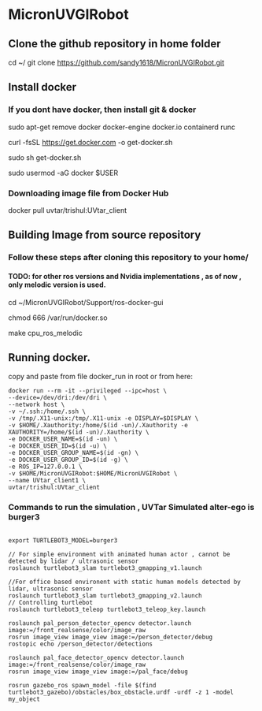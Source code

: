 # MicronUVGIRobot
## Clone the github repository in home folder
cd ~/
git clone https://github.com/sandy1618/MicronUVGIRobot.git

## Install docker
### If you dont have docker, then install git & docker 
sudo apt-get remove docker docker-engine docker.io containerd runc  

curl -fsSL https://get.docker.com -o get-docker.sh

sudo sh get-docker.sh

sudo usermod -aG docker $USER

### Downloading image file from Docker Hub

docker pull uvtar/trishul:UVtar_client

## Building Image from source repository 

### Follow these steps after cloning this repository to your home/ 
#### TODO: for other ros versions and Nvidia implementations , as of now , only melodic version is used. 

cd ~/MicronUVGIRobot/Support/ros-docker-gui 

chmod 666 /var/run/docker.so 

make cpu_ros_melodic



## Running docker. 
copy and paste from file docker_run in root or from here: 

```
docker run --rm -it --privileged --ipc=host \
--device=/dev/dri:/dev/dri \
--network host \
-v ~/.ssh:/home/.ssh \
-v /tmp/.X11-unix:/tmp/.X11-unix -e DISPLAY=$DISPLAY \
-v $HOME/.Xauthority:/home/$(id -un)/.Xauthority -e XAUTHORITY=/home/$(id -un)/.Xauthority \
-e DOCKER_USER_NAME=$(id -un) \
-e DOCKER_USER_ID=$(id -u) \
-e DOCKER_USER_GROUP_NAME=$(id -gn) \
-e DOCKER_USER_GROUP_ID=$(id -g) \
-e ROS_IP=127.0.0.1 \
-v $HOME/MicronUVGIRobot:$HOME/MicronUVGIRobot \
--name UVtar_client1 \
uvtar/trishul:UVtar_client

```

### Commands to run the simulation , UVTar Simulated alter-ego is burger3

```

export TURTLEBOT3_MODEL=burger3

// For simple environment with animated human actor , cannot be detected by lidar / ultrasonic sensor
roslaunch turtlebot3_slam turtlebot3_gmapping_v1.launch 

//For office based environent with static human models detected by lidar, ultrasonic sensor
roslaunch turtlebot3_slam turtlebot3_gmapping_v2.launch 
// Controlling turtlebot
roslaunch turtlebot3_teleop turtlebot3_teleop_key.launch

roslaunch pal_person_detector_opencv detector.launch image:=/front_realsense/color/image_raw
rosrun image_view image_view image:=/person_detector/debug
rostopic echo /person_detector/detections

roslaunch pal_face_detector_opencv detector.launch image:=/front_realsense/color/image_raw
rosrun image_view image_view image:=/pal_face/debug

rosrun gazebo_ros spawn_model -file $(find turtlebot3_gazebo)/obstacles/box_obstacle.urdf -urdf -z 1 -model my_object


```